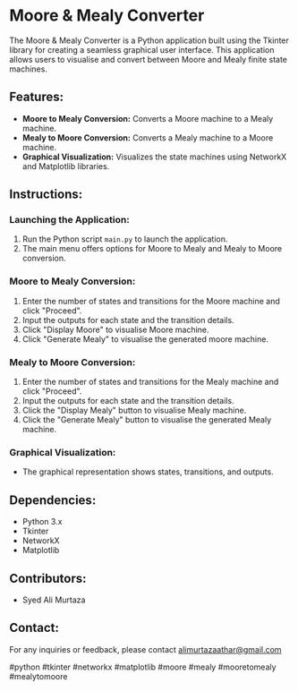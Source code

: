 # Moore & Mealy Converter

The Moore & Mealy Converter is a Python application built using the Tkinter library for creating a seamless graphical user interface. This application allows users to visualise and convert between Moore and Mealy finite state machines.

## Features:

- **Moore to Mealy Conversion:** Converts a Moore machine to a Mealy machine.
- **Mealy to Moore Conversion:** Converts a Mealy machine to a Moore machine.
- **Graphical Visualization:** Visualizes the state machines using NetworkX and Matplotlib libraries.

## Instructions:

### Launching the Application:

1. Run the Python script `main.py` to launch the application.
2. The main menu offers options for Moore to Mealy and Mealy to Moore conversion.

### Moore to Mealy Conversion:

1. Enter the number of states and transitions for the Moore machine and click "Proceed".
2. Input the outputs for each state and the transition details.
3. Click "Display Moore" to visualise Moore machine.
4. Click "Generate Mealy" to visualise the generated moore machine.

### Mealy to Moore Conversion:

1. Enter the number of states and transitions for the Mealy machine and click "Proceed".
2. Input the outputs for each state and the transition details.
3. Click the "Display Mealy" button to visualise Mealy machine.
4. Click the "Generate Mealy" button to visualise the generated Mealy machine.

### Graphical Visualization:

- The graphical representation shows states, transitions, and outputs.

## Dependencies:

- Python 3.x
- Tkinter
- NetworkX
- Matplotlib

## Contributors:

- Syed Ali Murtaza

## Contact: 

For any inquiries or feedback, please contact alimurtazaathar@gmail.com

#python #tkinter #networkx #matplotlib #moore #mealy #mooretomealy #mealytomoore

